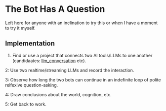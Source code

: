 # The Bot Has A Question

Left here for anyone with an inclination to try this or when I have a moment to try it myself.

## Implementation

1. Find or use a project that connects two AI tools/LLMs to one another (candidaates: [llm_conversation](https://github.com/famiu/llm_conversation) etc).

2: Use two realtime/streaming LLMs and record the interaction.

3: Observe how long the two bots can continue in an indefinite loop of polite relfexive question-asking.

4: Draw conclusions about the world, cognition, etc. 

5: Get back to work.